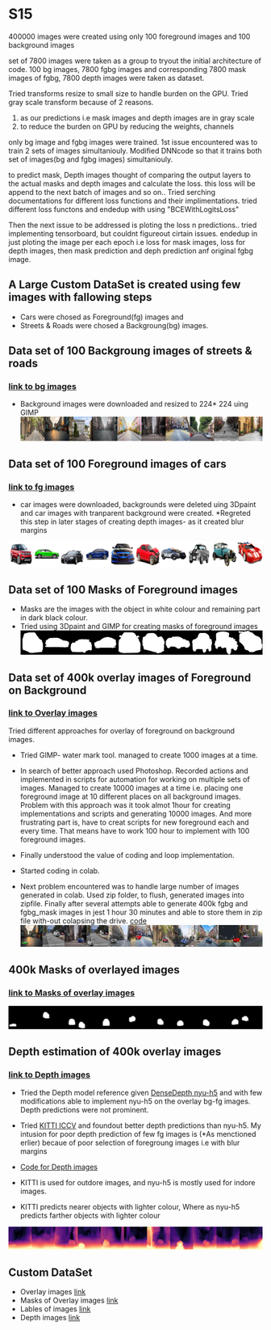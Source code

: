 # S15

400000 images were created using only 100 foreground images and 100 background images



set of 7800 images were taken as a group to tryout the initial architecture of code.
100 bg images, 7800 fgbg images and corresponding 7800 mask images of fgbg, 7800 depth images were taken as dataset.


Tried transforms resize to small size to handle burden on the GPU. Tried gray scale transform because of 2 reasons.
1. as our predictions i.e mask images and depth images are in gray scale
2. to reduce the burden on GPU by reducing the weights, channels

only bg image and fgbg images were trained.
1st issue encountered was to train 2 sets of images simultaniouly.
Modified DNNcode so that it trains both set of images(bg and fgbg images) simultaniouly.

to predict mask, Depth images thought of comparing the output layers to the actual masks and depth images and calculate the loss.
this loss will be append to the next batch of images and so on..
Tried serching documentations for different loss functions and their implimentations.
tried different loss functons and endedup with using "BCEWithLogitsLoss"


Then the next issue to be addressed is ploting the loss n predictions..
tried implementing tensorboard, but couldnt figureout cirtain issues.
endedup in just ploting the image per each epoch i.e loss for mask images, loss for depth images, then mask prediction and deph prediction anf original fgbg image.





## A Large Custom DataSet is created using few images with fallowing steps
* Cars were chosed as Foreground(fg) images and
* Streets & Roads were chosed a Backgroung(bg) images.

## Data set of 100 Backgroung images of streets & roads   
### [link to bg images](https://drive.google.com/open?id=1nc1Yi_p7G7qDY8Gsl42keVgg6t-AQyGh)    
* Background images were downloaded and resized to 224* 224 uing GIMP
![Image](https://github.com/DrVenkataRajeshKumar/S15-A/blob/master/9.png)


## Data set of 100 Foreground images of cars   
### [link to fg images](https://drive.google.com/open?id=1WFGmx-W2OBwhcEuqEANuUtc5JnRvtKA9)   
* car images were downloaded, backgrounds were deleted uing 3Dpaint and car images with tranparent background were created.
 *Regreted this step in later stages of creating depth images- as it created blur margins
 
 ![Image](https://github.com/DrVenkataRajeshKumar/S15-A/blob/master/97.png)




## Data set of 100 Masks of Foreground images 
* Masks are the images with the object in white colour and remaining part in dark black colour.
* Tried using 3Dpaint and GIMP for creating masks of foreground images
![Image](https://github.com/DrVenkataRajeshKumar/S15-A/blob/master/masks.png)





## Data set of 400k overlay images of Foreground on Background  
### [link to Overlay images](https://drive.google.com/open?id=1c8tO4rYzJtpDFUu5bJ0XBE9uvtl6ZWzH)  
Tried different approaches for overlay of foreground on background images.  
* Tried GIMP- water mark tool. managed to create 1000 images at a time.  
* In search of better approach used Photoshop. Recorded actions and implemented in scripts for automation for working on multiple sets of images. Managed to create 10000 images at a time i.e. placing one foreground image at 10 different places on all background images. Problem with this approach was it took almot 1hour for creating implementations and scripts and generating 10000 images. And more frustrating part is, have to creat scripts for new foreground each and every time. That means have to work 100 hour to implement with 100 foreground images.  
* Finally understood the value of coding and loop implementation. 

* Started coding in colab. 
* Next problem encountered was to handle large number of images generated in colab.
Used zip folder, to flush, generated images into zipfile.
Finally after several attempts able to generate 400k fgbg and fgbg_mask images in jest 1 hour 30 minutes and able to store them in zip file with-out colapsing the drive. [code](https://github.com/DrVenkataRajeshKumar/S15-A/blob/master/trail15a.ipynb)
![Image](https://github.com/DrVenkataRajeshKumar/S15-A/blob/master/overlay.png)

## 400k Masks of overlayed images
### [link to Masks of overlay images](https://drive.google.com/open?id=1og3tDEszR1N6lqEZsc6DE3s-9EG3cfzp)
![Image](https://github.com/DrVenkataRajeshKumar/S15-A/blob/master/overlay%20mask.png)


## Depth estimation of 400k overlay images   
### [link to Depth images](https://drive.google.com/open?id=1JUupNIBdN-oZdGwyctPhyzOPpKqO3_86)   
* Tried the Depth model reference given [DenseDepth nyu-h5](https://github.com/ialhashim/DenseDepth/blob/master/DenseDepth.ipynb) and with few modifications able to implement nyu-h5 on the overlay bg-fg images.    
Depth predictions were not prominent. 
 
* Tried [KITTI ICCV](https://github.com/nianticlabs/monodepth2) and foundout better depth predictions than nyu-h5. My intusion for poor depth prediction of few fg images is (*As menctioned erlier) becaue of poor selection of foregroung images i.e with blur margins
* [Code for Depth images](https://github.com/DrVenkataRajeshKumar/S15-A/blob/master/depth.ipynb)   
* KITTI is used for outdore images, and nyu-h5 is mostly used for indore images.
* KITTI predicts nearer objects with lighter colour, Where as nyu-h5 predicts farther objects with lighter colour

![Image](https://github.com/DrVenkataRajeshKumar/S15-A/blob/master/depth.png)


## Custom DataSet
* Overlay images [link](https://drive.google.com/open?id=1c8tO4rYzJtpDFUu5bJ0XBE9uvtl6ZWzH)
* Masks of Overlay images [link](https://drive.google.com/open?id=1og3tDEszR1N6lqEZsc6DE3s-9EG3cfzp)
* Lables of images [link](https://drive.google.com/open?id=1Qcd7u3Qy-Pm7XCW4TKQX5A62jjAFnQrL)
* Depth images [link](https://drive.google.com/open?id=1JUupNIBdN-oZdGwyctPhyzOPpKqO3_86)
